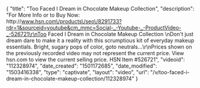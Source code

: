 {
    "title": "Too Faced I Dream in Chocolate Makeup Collection",
    "description": "For More Info or to Buy Now: http:\/\/www.hsn.com\/products\/seo\/8291733?rdr=1&sourceid=youtube&cm_mmc=Social-_-Youtube-_-ProductVideo-_-526721\r\nToo Faced I Dream in Chocolate Makeup Collection  \nDon't just dream  dare to make it a reality with this scrumptious kit of everyday makeup essentials. Bright, sugary pops of color, goto neutrals...\r\nPrices shown on the previously recorded video may not represent the current price.  View hsn.com to view the current selling price. HSN Item #526721",
    "videoid": "112328974",
    "date_created": "1501172685",
    "date_modified": "1503416338",
    "type": "captivate",
    "layout": "video",
    "url": "\/v\/too-faced-i-dream-in-chocolate-makeup-collection\/112328974"
}